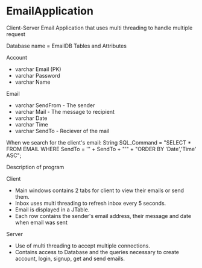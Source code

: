 # EmailApplication
Client-Server Email Application that uses multi threading to handle multiple request

Database name = EmailDB
Tables and Attributes

Account
- varchar Email (PK)
- varchar Password
- varchar Name

Email

- varchar SendFrom - The sender
- varchar Mail - The message to recipient
- varchar Date
- varchar Time
- varchar SendTo - Reciever of the mail 

When we search for the client's email: 
String SQL_Command = "SELECT * FROM EMAIL WHERE SendTo = '" + SendTo + "'" + "ORDER BY 'Date','Time' ASC";


Description of program

Client
- Main windows contains 2 tabs for client to view their emails or send them.
- Inbox uses multi threading to refresh inbox every 5 seconds.
- Email is displayed in a JTable.
- Each row contains the sender's email address, their message and date when email was sent

Server
- Use of multi threading to accept multiple connections.
- Contains access to Database and the queries necessary to create account, login, signup, get and send emails.
